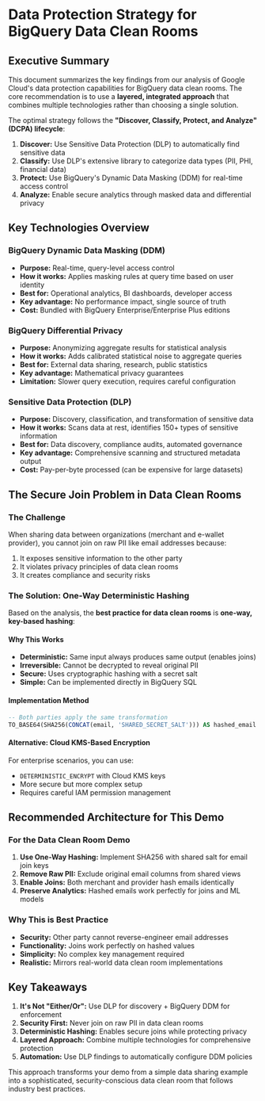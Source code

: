# Data Protection Strategy for BigQuery Data Clean Rooms

## Executive Summary

This document summarizes the key findings from our analysis of Google Cloud's data protection capabilities for BigQuery data clean rooms. The core recommendation is to use a **layered, integrated approach** that combines multiple technologies rather than choosing a single solution.

The optimal strategy follows the **"Discover, Classify, Protect, and Analyze" (DCPA) lifecycle**:

1. **Discover:** Use Sensitive Data Protection (DLP) to automatically find sensitive data
2. **Classify:** Use DLP's extensive library to categorize data types (PII, PHI, financial data)
3. **Protect:** Use BigQuery's Dynamic Data Masking (DDM) for real-time access control
4. **Analyze:** Enable secure analytics through masked data and differential privacy

## Key Technologies Overview

### BigQuery Dynamic Data Masking (DDM)
- **Purpose:** Real-time, query-level access control
- **How it works:** Applies masking rules at query time based on user identity
- **Best for:** Operational analytics, BI dashboards, developer access
- **Key advantage:** No performance impact, single source of truth
- **Cost:** Bundled with BigQuery Enterprise/Enterprise Plus editions

### BigQuery Differential Privacy
- **Purpose:** Anonymizing aggregate results for statistical analysis
- **How it works:** Adds calibrated statistical noise to aggregate queries
- **Best for:** External data sharing, research, public statistics
- **Key advantage:** Mathematical privacy guarantees
- **Limitation:** Slower query execution, requires careful configuration

### Sensitive Data Protection (DLP)
- **Purpose:** Discovery, classification, and transformation of sensitive data
- **How it works:** Scans data at rest, identifies 150+ types of sensitive information
- **Best for:** Data discovery, compliance audits, automated governance
- **Key advantage:** Comprehensive scanning and structured metadata output
- **Cost:** Pay-per-byte processed (can be expensive for large datasets)

## The Secure Join Problem in Data Clean Rooms

### The Challenge
When sharing data between organizations (merchant and e-wallet provider), you cannot join on raw PII like email addresses because:
1. It exposes sensitive information to the other party
2. It violates privacy principles of data clean rooms
3. It creates compliance and security risks

### The Solution: One-Way Deterministic Hashing

Based on the analysis, the **best practice for data clean rooms** is **one-way, key-based hashing**:

#### Why This Works
- **Deterministic:** Same input always produces same output (enables joins)
- **Irreversible:** Cannot be decrypted to reveal original PII
- **Secure:** Uses cryptographic hashing with a secret salt
- **Simple:** Can be implemented directly in BigQuery SQL

#### Implementation Method
```sql
-- Both parties apply the same transformation
TO_BASE64(SHA256(CONCAT(email, 'SHARED_SECRET_SALT'))) AS hashed_email
```

#### Alternative: Cloud KMS-Based Encryption
For enterprise scenarios, you can use:
- `DETERMINISTIC_ENCRYPT` with Cloud KMS keys
- More secure but more complex setup
- Requires careful IAM permission management

## Recommended Architecture for This Demo

### For the Data Clean Room Demo
1. **Use One-Way Hashing:** Implement SHA256 with shared salt for email join keys
2. **Remove Raw PII:** Exclude original email columns from shared views
3. **Enable Joins:** Both merchant and provider hash emails identically
4. **Preserve Analytics:** Hashed emails work perfectly for joins and ML models

### Why This is Best Practice
- **Security:** Other party cannot reverse-engineer email addresses
- **Functionality:** Joins work perfectly on hashed values
- **Simplicity:** No complex key management required
- **Realistic:** Mirrors real-world data clean room implementations

## Key Takeaways

1. **It's Not "Either/Or":** Use DLP for discovery + BigQuery DDM for enforcement
2. **Security First:** Never join on raw PII in data clean rooms
3. **Deterministic Hashing:** Enables secure joins while protecting privacy
4. **Layered Approach:** Combine multiple technologies for comprehensive protection
5. **Automation:** Use DLP findings to automatically configure DDM policies

This approach transforms your demo from a simple data sharing example into a sophisticated, security-conscious data clean room that follows industry best practices.
